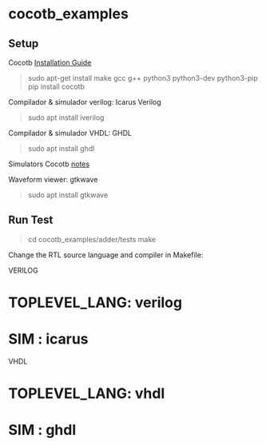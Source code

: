 # cocotb_examples

## Setup 

Cocotb [Installation Guide](https://docs.cocotb.org/en/stable/install.html)

> sudo apt-get install make gcc g++ python3 python3-dev python3-pip
> pip install cocotb

Compilador & simulador verilog: Icarus Verilog

> sudo apt install iverilog

Compilador & simulador VHDL: GHDL

> sudo apt install ghdl

Simulators Cocotb [notes](https://docs.cocotb.org/en/stable/simulator_support.html)

Waveform viewer: gtkwave
> sudo apt install gtkwave

## Run Test

> cd cocotb_examples/adder/tests
> make

Change the RTL source language and compiler in Makefile:

VERILOG
# TOPLEVEL_LANG: verilog 
# SIM : icarus  

VHDL
# TOPLEVEL_LANG: vhdl
# SIM : ghdl




